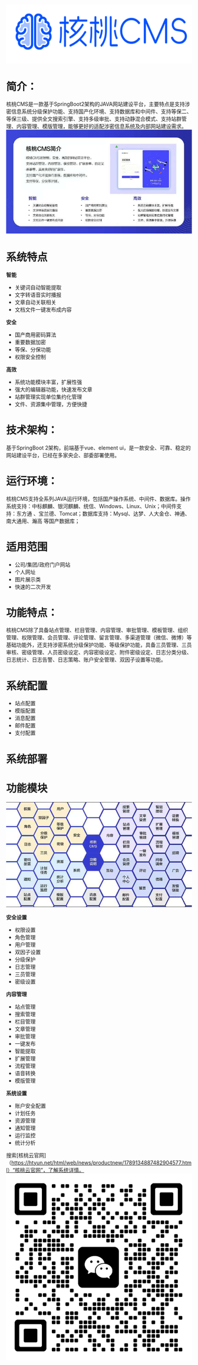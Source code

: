 ![LOGO](image.png)

# 简介：
核桃CMS是一款基于SpringBoot2架构的JAVA网站建设平台，主要特点是支持涉密信息系统分级保护功能、支持国产化环境、支持数据库和中间件、支持等保二、等保三级、提供全文搜索引擎、支持多级审批、支持动静混合模式、支持站群管理、内容管理、模版管理，能够更好的适配涉密信息系统及内部网站建设需求。
![核桃CMS](1.jpg)

# 系统特点
 **智能** 
* 关键词自动智能提取
* 文字转语音实时播报
* 文章自动关联相关
* 文档文件一键发布成内容

 **安全** 
* 国产商用密码算法
* 重要数据加密
* 等保、分保功能
* 权限安全控制

 **高效** 
* 系统功能模块丰富，扩展性强
* 强大的编辑器功能，快速发布文章
* 站群管理实现单位集约化管理
* 文件、资源集中管理，方便快捷

# 技术架构：
基于SpringBoot 2架构，前端基于vue、element ui，是一款安全、可靠、稳定的网站建设平台，已经在多家央企、部委部署使用。

# 运行环境：
核桃CMS支持全系列JAVA运行环境，包括国产操作系统、中间件、数据库。操作系统支持：中标麒麟、银河麒麟、统信、Windows、Linux、Unix；中间件支持：东方通 、宝兰德、Tomcat；数据库支持：Mysql、达梦、人大金仓、神通、南大通用、瀚高 等国产数据库；


# 适用范围
* 公司/集团/政府门户网站
* 个人网址
* 图片展示类
* 快速的二次开发

# 功能特点：
核桃CMS除了具备站点管理、栏目管理、内容管理、审批管理、模板管理、组织管理、权限管理、会员管理、评论管理、留言管理、多渠道管理（微信、微博）等基础功能外，还支持涉密系统分级保护功能、等级保护功能，具备三员管理、三员审核、密级管理、人员密级设定、内容密级设定、附件密级设定、日志分类分级、日志统计、日志告警、日志策略、账户安全管理、双因子设置等功能。

# 系统配置
* 站点配置
* 模版配置
* 消息配置
* 邮件配置
* 支付配置

# 系统部署

# 功能模块
![核桃CMS](%E5%9B%BE%E7%89%871.png)

 **安全设置** 
* 权限设置
* 角色管理
* 用户管理
* 双因子设置
* 分级保护
* 日志管理
* 三员管理
* 密级设置

 **内容管理** 
* 站点管理
* 搜索管理
* 栏目管理
* 文章管理
* 审批管理
* 一键发布
* 智能提取
* 扩展管理
* 流程管理
* 语音转换
* 模版管理


 **系统设置** 
* 账户安全配置
* 计划任务
* 资源管理
* 通知管理
* 运行监控
* 统计分析



搜索[核桃云官网]（https://htyun.net/html/web/news/productnew/1789134887482904577.html）“核桃云官网”，了解系统详情。
![输入图片说明](%E8%81%94%E7%B3%BB.jpg)






